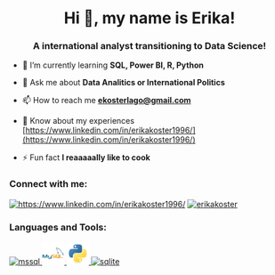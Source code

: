 <h1 align="center">Hi 👋, my name is Erika!</h1>
<h3 align="center">A international analyst transitioning to Data Science!</h3>

- 🌱 I’m currently learning **SQL, Power BI, R, Python**

- 💬 Ask me about **Data Analitics or International Politics**

- 📫 How to reach me **ekosterlago@gmail.com**

- 📄 Know about my experiences [https://www.linkedin.com/in/erikakoster1996/](https://www.linkedin.com/in/erikakoster1996/)

- ⚡ Fun fact **I reaaaaally like to cook**

<h3 align="left">Connect with me:</h3>
<p align="left">
<a href="https://linkedin.com/in/https://www.linkedin.com/in/erikakoster1996/" target="blank"><img align="center" src="https://raw.githubusercontent.com/rahuldkjain/github-profile-readme-generator/master/src/images/icons/Social/linked-in-alt.svg" alt="https://www.linkedin.com/in/erikakoster1996/" height="30" width="40" /></a>
<a href="https://instagram.com/erikakoster" target="blank"><img align="center" src="https://raw.githubusercontent.com/rahuldkjain/github-profile-readme-generator/master/src/images/icons/Social/instagram.svg" alt="erikakoster" height="30" width="40" /></a>
</p>

<h3 align="left">Languages and Tools:</h3>
<p align="left"> <a href="https://www.microsoft.com/en-us/sql-server" target="_blank" rel="noreferrer"> <img src="https://www.svgrepo.com/show/303229/microsoft-sql-server-logo.svg" alt="mssql" width="40" height="40"/> </a> <a href="https://www.mysql.com/" target="_blank" rel="noreferrer"> <img src="https://raw.githubusercontent.com/devicons/devicon/master/icons/mysql/mysql-original-wordmark.svg" alt="mysql" width="40" height="40"/> </a> <a href="https://www.python.org" target="_blank" rel="noreferrer"> <img src="https://raw.githubusercontent.com/devicons/devicon/master/icons/python/python-original.svg" alt="python" width="40" height="40"/> </a> <a href="https://www.sqlite.org/" target="_blank" rel="noreferrer"> <img src="https://www.vectorlogo.zone/logos/sqlite/sqlite-icon.svg" alt="sqlite" width="40" height="40"/> </a> </p>






<!--- 👋 Hi, I’m @ErikaKoster
- 👀 I’m interested in ...
- 🌱 I’m currently learning ...
- 💞️ I’m looking to collaborate on ...
- 📫 How to reach me ...


ErikaKoster/ErikaKoster is a ✨ special ✨ repository because its `README.md` (this file) appears on your GitHub profile.
You can click the Preview link to take a look at your changes.
--->
